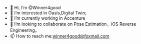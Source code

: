 - 👋 Hi, I’m @Winner4good
- 👀 I’m interested in Oasis,Digital Twin;
- 🌱 I’m currently working in Accenture
- 💞️ I’m looking to collaborate on Pose Estimation，iOS Reverse Engineering，
- 📫 How to reach me:winner4good@foxmail.com


